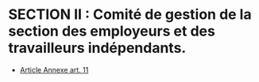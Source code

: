# SECTION II : Comité de gestion de la section des employeurs et des travailleurs indépendants.

- [Article Annexe art. 11](article-annexe-art-11.md)
